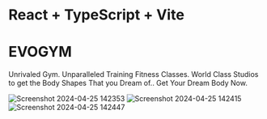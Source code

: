 # React + TypeScript + Vite
# EVOGYM
Unrivaled Gym. Unparalleled Training Fitness Classes. World Class Studios to get the Body Shapes That you Dream of.. Get Your Dream Body Now.

![Screenshot 2024-04-25 142353](https://github.com/ansh399kakkar/gym1/assets/134782961/c9dbe609-3eb5-4269-be6f-8eb732056f64)
![Screenshot 2024-04-25 142415](https://github.com/ansh399kakkar/gym1/assets/134782961/4cc7cb40-b7db-4e9d-963b-ece952863964)
![Screenshot 2024-04-25 142447](https://github.com/ansh399kakkar/gym1/assets/134782961/f7087aa4-bf06-4258-9a8d-bf07624a686c)

